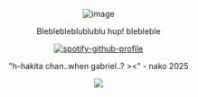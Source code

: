 <div align="center">
 
 ![image](https://i.pinimg.com/474x/ef/86/d9/ef86d94d7e64f07a8f94d6e12c6a384c.jpg)
 
Bleblebleblublublu hup! blebleble

[![spotify-github-profile](https://spotify-github-profile.kittinanx.com/api/view?uid=31usv2agjy2dc2ibjpln5faphf7y&cover_image=true&theme=natemoo-re&show_offline=false&background_color=121212&interchange=false&bar_color=ADD8E6&bar_color_cover=false)](https://github.com/kittinan/spotify-github-profile)


"h-hakita chan..when gabriel..? ><" - nako 2025

![](https://komarev.com/ghpvc/?username=HeavenPiercehim&+color=blue&label=council)



</div>

